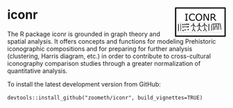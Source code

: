 # iconr <img src="/logo/iconr_logo.png" align="right" />

The R package iconr is grounded in graph theory and spatial analysis. It offers concepts and functions for modeling Prehistoric iconographic compositions and for preparing for further analysis (clustering, Harris diagram, etc.) in order to contribute to cross-cultural iconography comparison studies through a greater normalization of quantitative analysis.

To install the latest development version from GitHub:

```
devtools::install_github("zoometh/iconr", build_vignettes=TRUE)
```
